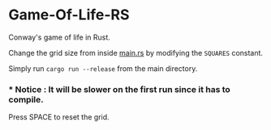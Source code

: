 # Game-Of-Life-RS
Conway's game of life in Rust.

Change the grid size from inside [main.rs](main/src/main.rs) by modifying the `SQUARES` constant.

Simply run `cargo run --release` from the main directory.
### * Notice : It will be slower on the first run since it has to compile.

Press SPACE to reset the grid.
